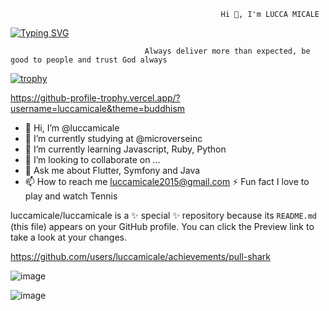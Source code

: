                                                    Hi 👋, I'm LUCCA MICALE

[![Typing SVG](https://readme-typing-svg.demolab.com/?lines=Hello+Developers;This+is+my+profile)](https://git.io/typing-svg)

                                  Always deliver more than expected, be good to people and trust God always

[![trophy](https://github-profile-trophy.vercel.app/?username=luccamicale)](https://github.com/ryo-ma/github-profile-trophy)

https://github-profile-trophy.vercel.app/?username=luccamicale&theme=buddhism



- 👋 Hi, I’m @luccamicale
- 👀 I’m currently studying at @microverseinc
- 🌱  I’m currently learning Javascript, Ruby, Python
- 💞️ I’m looking to collaborate on ...
- 💬 Ask me about Flutter, Symfony and Java
- 📫 How to reach me luccamicale2015@gmail.com
⚡ Fun fact I love to play and watch Tennis


luccamicale/luccamicale is a ✨ special ✨ repository because its `README.md` (this file) appears on your GitHub profile.
You can click the Preview link to take a look at your changes.

https://github.com/users/luccamicale/achievements/pull-shark

![image](https://user-images.githubusercontent.com/107897361/194948813-c9cce9da-9528-4ed0-b4b3-042ea37471ad.png)


![image](https://user-images.githubusercontent.com/107897361/194949028-8ac3a291-e4ac-4f8c-80ea-870327cc96f5.png)
